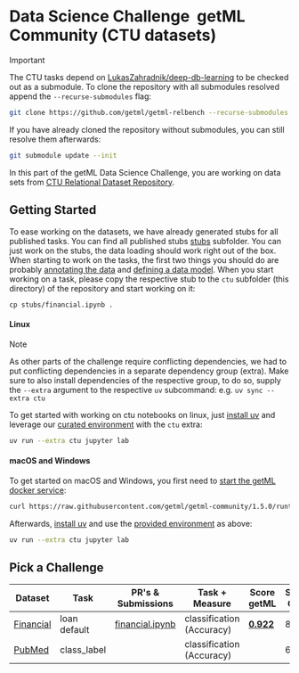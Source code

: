 # Data Science Challenge ­ getML Community (CTU datasets)

> [!IMPORTANT]
> The CTU tasks depend on [LukasZahradnik/deep-db-learning](https://github.com/LukasZahradnik/deep-db-learning) to be checked out as a submodule.
> To clone the repository with all submodules resolved append the `--recurse-submodules` flag:
> ```sh
> git clone https://github.com/getml/getml-relbench --recurse-submodules
> ```
> If you have already cloned the repository without submodules, you can still resolve them afterwards:
> ```sh
> git submodule update --init
> ```

In this part of the getML Data Science Challenge, you are working on data sets from [CTU Relational Dataset Repository](https://relational.fel.cvut.cz/).

## Getting Started
To ease working on the datasets, we have already generated stubs for all published tasks. You can find all published stubs [stubs](stubs) subfolder.
You can just work on the stubs, the data loading should work right out of the box. When starting to work on the tasks, the first two things you should do are
probably [annotating the data](https://getml.com/latest/user_guide/concepts/annotating_data/) and [defining a data model](https://getml.com/latest/user_guide/concepts/data_model/).
When you start working on a task, please copy the respective stub to the `ctu` subfolder (this directory) of the repository and start working on it:

```
cp stubs/financial.ipynb .
```

#### Linux
> [!NOTE]
> As other parts of the challenge require conflicting dependencies, we had to put conflicting dependencies in a separate dependency group (extra).
> Make sure to also install dependencies of the respective group, to do so, supply the `--extra` argument to the respective `uv` subcommand:
> e.g. `uv sync --extra ctu`

To get started with working on ctu notebooks on linux, just [install uv](https://docs.astral.sh/uv/getting-started/installation/) and leverage our [curated environment](../pyproject.toml) with the `ctu` extra:
```sh
uv run --extra ctu jupyter lab
```

#### macOS and Windows
To get started on macOS and Windows, you first need to [start the getML docker service](https://getml.com/latest/install/packages/docker/):
```sh
curl https://raw.githubusercontent.com/getml/getml-community/1.5.0/runtime/docker-compose.yml | docker compose -f - up
```
Afterwards, [install uv](https://docs.astral.sh/uv/getting-started/installation/) and use the [provided environment](../pyproject.toml) as above:
```sh
uv run --extra ctu jupyter lab
```

## Pick a Challenge

| **Dataset**                                                      | **Task**     | **PR's & Submissions**                                                                   | **Task + Measure**        | **Score getML**              | **Score GNN** | **Score Human** |
| ---------------------------------------------------------------- | ------------ | ---------------------------------------------------------------------------------------- | ------------------------- | ---------------------------- | ------------- | --------------- |
| [Financial](https://relational.fel.cvut.cz/dataset/Financial)    | loan default | [financial.ipynb](https://github.com/getml/getml-relbench/blob/main/ctu/financial.ipynb) | classification (Accuracy) | [**0.922**](financial.ipynb) | 88.73         | -               |
| [PubMed](https://relational.fel.cvut.cz/dataset/PubMed_Diabetes) | class_label  |                                                                                          | classification (Accuracy) |                              | 64.07         | -               |

